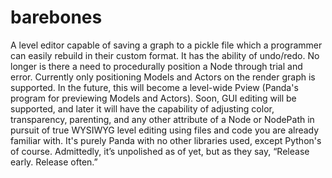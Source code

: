 barebones
=========

A level editor capable of saving a graph to a pickle file which a programmer can easily rebuild in their custom format. It has the ability of undo/redo. No longer is there a need to procedurally position a Node through trial and error. Currently only positioning Models and Actors on the render graph is supported.  In the future, this will become a level-wide Pview (Panda's program for previewing Models and Actors). Soon, GUI editing will be supported, and later it will have the capability of adjusting color, transparency, parenting, and any other attribute of a Node or NodePath in pursuit of true WYSIWYG level editing using files and code you are already familiar with. It's purely Panda with no other libraries used, except Python's of course. Admittedly, it’s unpolished as of yet, but as they say, “Release early. Release often.”
